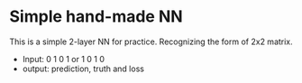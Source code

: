 # Simple hand-made NN
This is a simple 2-layer NN for practice.
Recognizing the form of 2x2 matrix.

* Input: 0 1 0 1 or 1 0 1 0
* output: prediction, truth and loss